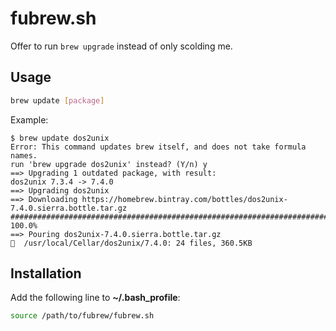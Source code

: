 # fubrew.sh

Offer to run `brew upgrade` instead of only scolding me.

## Usage

```sh
brew update [package]
```

Example:

```
$ brew update dos2unix
Error: This command updates brew itself, and does not take formula names.
run 'brew upgrade dos2unix' instead? (Y/n) y
==> Upgrading 1 outdated package, with result:
dos2unix 7.3.4 -> 7.4.0
==> Upgrading dos2unix
==> Downloading https://homebrew.bintray.com/bottles/dos2unix-7.4.0.sierra.bottle.tar.gz
######################################################################## 100.0%
==> Pouring dos2unix-7.4.0.sierra.bottle.tar.gz
🍺  /usr/local/Cellar/dos2unix/7.4.0: 24 files, 360.5KB
```

## Installation

Add the following line to **~/.bash_profile**:

```sh
source /path/to/fubrew/fubrew.sh
```
